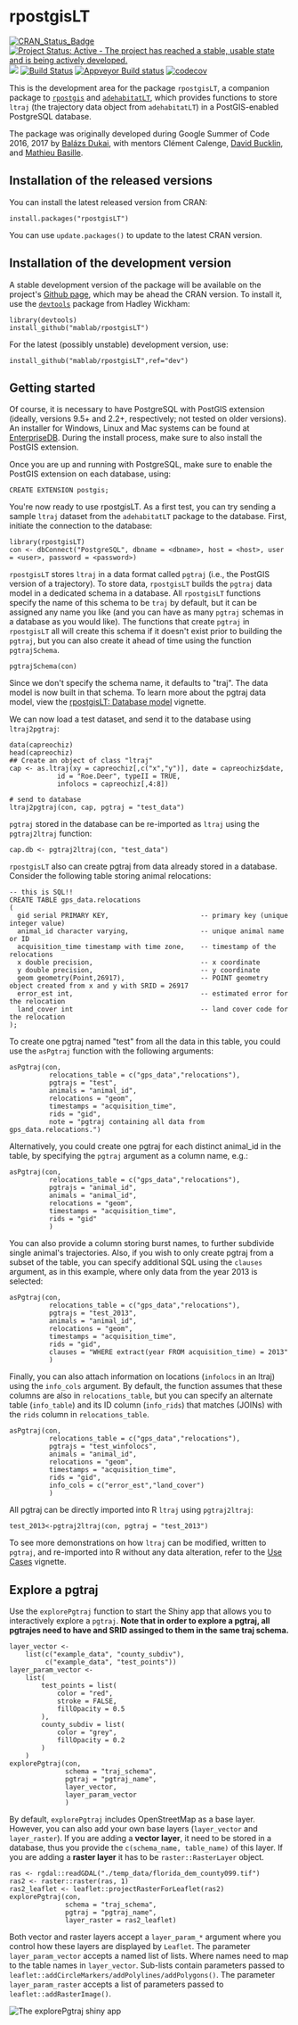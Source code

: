 rpostgisLT
==========

[![CRAN\_Status\_Badge](http://www.r-pkg.org/badges/version/rpostgisLT)](https://CRAN.R-project.org/package=rpostgisLT)
[![Project Status: Active - The project has reached a stable, usable state and is being actively developed.](http://www.repostatus.org/badges/latest/active.svg)](http://www.repostatus.org/#active)
![](http://cranlogs.r-pkg.org/badges/rpostgisLT)
[![Build Status](https://travis-ci.org/mablab/rpostgisLT.svg?branch=dev)](https://travis-ci.org/mablab/rpostgisLT)
[![Appveyor Build status](https://ci.appveyor.com/api/projects/status/i4udcibut1wih4bn/branch/dev?svg=true)](https://ci.appveyor.com/project/balazsdukai/rpostgislt/branch/master)
[![codecov](https://codecov.io/gh/mablab/rpostgisLT/branch/dev/graph/badge.svg)](https://codecov.io/gh/mablab/rpostgisLT)




This is the development area for the package `rpostgisLT`, a companion package to [`rpostgis`](https://github.com/mablab/rpostgis) and [`adehabitatLT`](https://CRAN.R-project.org/package=adehabitatLT), which provides functions to store `ltraj` (the trajectory data object from `adehabitatLT`) in a PostGIS-enabled PostgreSQL database.

The package was originally developed during Google Summer of Code 2016, 2017 by [Balázs Dukai](https://github.com/balazsdukai), with mentors Clément Calenge, [David Bucklin](https://github.com/dnbucklin), and [Mathieu Basille](https://github.com/basille).

## Installation of the released versions

You can install the latest released version from CRAN:

    install.packages("rpostgisLT")

You can use `update.packages()` to update to the latest CRAN version.

## Installation of the development version

A stable development version of the package will be available on the project's [Github page](https://github.com/mablab/rpostgisLT), which may be ahead the CRAN version. To install it, use the [`devtools`](https://CRAN.R-project.org/package=devtools) package from Hadley Wickham:

    library(devtools)
    install_github("mablab/rpostgisLT")
    
For the latest (possibly unstable) development version, use:

    install_github("mablab/rpostgisLT",ref="dev")

## Getting started

Of course, it is necessary to have PostgreSQL with PostGIS extension (ideally, versions 9.5+ and 2.2+, respectively; not tested on older versions). An installer for Windows, Linux and Mac systems can be found at [EnterpriseDB](http://www.enterprisedb.com/downloads/postgres-postgresql-downloads). During the install process, make sure to also install the PostGIS extension.

Once you are up and running with PostgreSQL, make sure to enable the PostGIS extension on each database, using:

    CREATE EXTENSION postgis;
    
You're now ready to use rpostgisLT. As a first test, you can try sending a sample `ltraj` dataset from the `adehabitatLT` package to the database. First, initiate the connection to the database:

    library(rpostgisLT)
    con <- dbConnect("PostgreSQL", dbname = <dbname>, host = <host>, user = <user>, password = <password>)
    
`rpostgisLT` stores `ltraj` in a data format called `pgtraj` (i.e., the PostGIS version of a trajectory). To store data, `rpostgisLT` builds the `pgtraj` data model in a dedicated schema in a database. All `rpostgisLT` functions specify the name of this schema to be `traj` by default, but it can be assigned any name you like (and you can have as many `pgtraj` schemas in a database as you would like). The functions that create `pgtraj` in `rpostgisLT` all will create this schema if it doesn't exist prior to building the `pgtraj`, but you can also create it ahead of time using the function `pgtrajSchema`.

    pgtrajSchema(con)
    
Since we don't specify the schema name, it defaults to "traj". The data model is now built in that schema. To learn more about the pgtraj data model, view the [rpostgisLT: Database model](https://github.com/mablab/rpostgisLT/wiki/The-traj-database-model) vignette.

We can now load a test dataset, and send it to the database using `ltraj2pgtraj`:

    data(capreochiz)
    head(capreochiz)
    ## Create an object of class "ltraj"
    cap <- as.ltraj(xy = capreochiz[,c("x","y")], date = capreochiz$date,
                id = "Roe.Deer", typeII = TRUE,
                infolocs = capreochiz[,4:8])
                
    # send to database
    ltraj2pgtraj(con, cap, pgtraj = "test_data")

`pgtraj` stored in the database can be re-imported as `ltraj` using the `pgtraj2ltraj` function:

    cap.db <- pgtraj2ltraj(con, "test_data")

`rpostgisLT` also can create pgtraj from data already stored in a database. Consider the following table storing animal relocations:
    
    -- this is SQL!!
    CREATE TABLE gps_data.relocations
    (
      gid serial PRIMARY KEY,                       -- primary key (unique integer value)
      animal_id character varying,                  -- unique animal name or ID
      acquisition_time timestamp with time zone,    -- timestamp of the relocations 
      x double precision,                           -- x coordinate
      y double precision,                           -- y coordinate
      geom geometry(Point,26917),                   -- POINT geometry object created from x and y with SRID = 26917
      error_est int,                                -- estimated error for the relocation
      land_cover int                                -- land cover code for the relocation
    );

To create one pgtraj named "test" from all the data in this table, you could use the `asPgtraj` function with the following arguments:

    asPgtraj(con,
              relocations_table = c("gps_data","relocations"),
              pgtrajs = "test",
              animals = "animal_id",
              relocations = "geom",
              timestamps = "acquisition_time",
              rids = "gid",
              note = "pgtraj containing all data from gps_data.relocations.")
              
Alternatively, you could create one pgtraj for each distinct animal_id in the table, by specifying the `pgtraj` argument as a column name, e.g.:

    asPgtraj(con,
              relocations_table = c("gps_data","relocations"),
              pgtrajs = "animal_id",
              animals = "animal_id",
              relocations = "geom",
              timestamps = "acquisition_time",
              rids = "gid"
              )
              
You can also provide a column storing burst names, to further subdivide single animal's trajectories. Also, if you wish to only create pgtraj from a subset of the table, you can specify additional SQL using the `clauses` argument, as in this example, where only data from the year 2013 is selected:

    asPgtraj(con,
              relocations_table = c("gps_data","relocations"),
              pgtrajs = "test_2013",
              animals = "animal_id",
              relocations = "geom",
              timestamps = "acquisition_time",
              rids = "gid",
              clauses = "WHERE extract(year FROM acquisition_time) = 2013"
              )

Finally, you can also attach information on locations (`infolocs` in an ltraj) using the `info_cols` argument. By default, the function assumes that these columns are also in `relocations_table`, but you can specify an alternate table (`info_table`) and its ID column (`info_rids`) that matches (JOINs) with the `rids` column in `relocations_table`.

    asPgtraj(con,
              relocations_table = c("gps_data","relocations"),
              pgtrajs = "test_winfolocs",
              animals = "animal_id",
              relocations = "geom",
              timestamps = "acquisition_time",
              rids = "gid",
              info_cols = c("error_est","land_cover")
              )
              
All pgtraj can be directly imported into R `ltraj` using `pgtraj2ltraj`:

    test_2013<-pgtraj2ltraj(con, pgtraj = "test_2013")
    
To see more demonstrations on how `ltraj` can be modified, written to `pgtraj`, and re-imported into R without any data alteration, refer to the [Use Cases](https://github.com/mablab/rpostgisLT/wiki/Use-cases-for-the-rpostgisLT-package) vignette.

## Explore a pgtraj

Use the `explorePgtraj` function to start the Shiny app that allows you to interactively explore a `pgtraj`. **Note that in order to explore a pgtraj, all pgtrajes need to have and SRID assinged to them in the same traj schema.**

    layer_vector <-
        list(c("example_data", "county_subdiv"),
             c("example_data", "test_points"))
    layer_param_vector <-
        list(
            test_points = list(
                color = "red",
                stroke = FALSE,
                fillOpacity = 0.5
            ),
            county_subdiv = list(
                color = "grey",
                fillOpacity = 0.2
            )
        )
    explorePgtraj(con,
                  schema = "traj_schema",
                  pgtraj = "pgtraj_name",
                  layer_vector,
                  layer_param_vector
                  )

By default, `explorePgtraj` includes OpenStreetMap as a base layer. However, you can also add your own base layers (`layer_vector` and `layer_raster`). If you are adding a **vector layer**, it need to be stored in a database, thus you provide the `c(schema_name, table_name)` of this layer. If you are adding a **raster layer** it has to be `raster::RasterLayer` object.

    ras <- rgdal::readGDAL("./temp_data/florida_dem_county099.tif")
    ras2 <- raster::raster(ras, 1)
    ras2_leaflet <- leaflet::projectRasterForLeaflet(ras2)
    explorePgtraj(con,
                  schema = "traj_schema",
                  pgtraj = "pgtraj_name",
                  layer_raster = ras2_leaflet)

Both vector and raster layers accept a `layer_param_*` argument where you control how these layers are displayed by `Leaflet`. The parameter `layer_param_vector` accepts a named list of lists. Where names need to map to the table names in `layer_vector`. Sub-lists contain parameters passed to `leaflet::addCircleMarkers/addPolylines/addPolygons()`. The parameter `layer_param_raster` accepts a list of parameters passed to `leaflet::addRasterImage()`.

![The explorePgtraj shiny app](https://github.com/mablab/rpostgisLT/blob/master/vignettes/fig/explorePgtraj.png)


